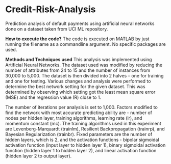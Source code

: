 # Credit-Risk-Analysis
  Prediction analysis of default payments using artificial neural networks done on a dataset taken from UCI ML repository.

**How to execute the code?**
  The code is executed on MATLAB by just running the filename as a commandline argument. No specific packages are used.

**Methods and Techniques used**
  This analysis was implemented using Artificial Neural Networks. The dataset used was modified by reducing the number of attributes from 24 to 15 and the number of instances from 30,000 to 5,000. The dataset is then divided into 2 halves – one for training and one for testing. Various changes and analysis were performed to determine the best network setting for the given dataset. This was determined by observing which setting got the least mean square error (MSE) and the regression value (R) close to 1.
  
  The number of iterations per analysis is set to 1,000. Factors modified to find the network with most accurate predicting ability are - number of nodes per hidden layer, training algorithms, learning rate (lr), and momentum constant (mc). The training algorithms used in this experiment are Levenberg-Marquardt (trainlm), Resilient Backpropagation (trainrp), and Bayesian Regularization (trainbr). Fixed parameters are the number of hidden layers, which is 2, and the activation functions - bipolar sigmoidal activation function (input layer to hidden layer 1), binary sigmoidal activation function (hidden layer 1 to hidden layer 2), and linear activation function (hidden layer 2 to output layer).

